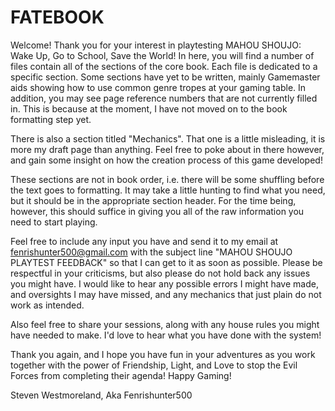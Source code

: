 # FATEBOOK

Welcome! Thank you for your interest in playtesting MAHOU SHOUJO: Wake Up, Go to School, Save the World! 
In here, you will find a number of files contain all of the sections of the core book. Each file is dedicated to
a specific section. Some sections have yet to be written, mainly Gamemaster aids showing how to use common
genre tropes at your gaming table. In addition, you may see page reference numbers that are not currently filled in.
This is because at the moment, I have not moved on to the book formatting step yet.

There is also a section titled "Mechanics". That one is a little misleading, it is more my draft page than anything.
Feel free to poke about in there however, and gain some insight on how the creation process of this game developed!

These sections are not in book order, i.e. there will be some shuffling before the text goes to formatting.
It may take a little hunting to find what you need, but it should be in the appropriate section header.
For the time being, however, this should suffice in giving you all of the raw information you need to 
start playing. 

Feel free to include any input you have and send it to my email at fenrishunter500@gmail.com with the subject line 
"MAHOU SHOUJO PLAYTEST FEEDBACK" so that I can get to it as soon as possible. Please be respectful in your criticisms,
but also please do not hold back any issues you might have. I would like to hear any possible errors
I might have made, and oversights I may have missed, and any mechanics that just plain do not work as intended.

Also feel free to share your sessions, along with any house rules you might have needed to make.
I'd love to hear what you have done with the system!

Thank you again, and I hope you have fun in your adventures as you work together with the power of 
Friendship, Light, and Love to stop the Evil Forces from completing their agenda! 
Happy Gaming!

Steven Westmoreland, Aka Fenrishunter500
